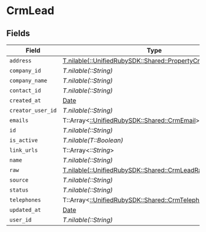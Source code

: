 # CrmLead


## Fields

| Field                                                                                                        | Type                                                                                                         | Required                                                                                                     | Description                                                                                                  |
| ------------------------------------------------------------------------------------------------------------ | ------------------------------------------------------------------------------------------------------------ | ------------------------------------------------------------------------------------------------------------ | ------------------------------------------------------------------------------------------------------------ |
| `address`                                                                                                    | [T.nilable(::UnifiedRubySDK::Shared::PropertyCrmLeadAddress)](../../models/shared/propertycrmleadaddress.md) | :heavy_minus_sign:                                                                                           | N/A                                                                                                          |
| `company_id`                                                                                                 | *T.nilable(::String)*                                                                                        | :heavy_minus_sign:                                                                                           | N/A                                                                                                          |
| `company_name`                                                                                               | *T.nilable(::String)*                                                                                        | :heavy_minus_sign:                                                                                           | N/A                                                                                                          |
| `contact_id`                                                                                                 | *T.nilable(::String)*                                                                                        | :heavy_minus_sign:                                                                                           | N/A                                                                                                          |
| `created_at`                                                                                                 | [Date](https://ruby-doc.org/stdlib-2.6.1/libdoc/date/rdoc/Date.html)                                         | :heavy_minus_sign:                                                                                           | N/A                                                                                                          |
| `creator_user_id`                                                                                            | *T.nilable(::String)*                                                                                        | :heavy_minus_sign:                                                                                           | N/A                                                                                                          |
| `emails`                                                                                                     | T::Array<[::UnifiedRubySDK::Shared::CrmEmail](../../models/shared/crmemail.md)>                              | :heavy_minus_sign:                                                                                           | N/A                                                                                                          |
| `id`                                                                                                         | *T.nilable(::String)*                                                                                        | :heavy_minus_sign:                                                                                           | N/A                                                                                                          |
| `is_active`                                                                                                  | *T.nilable(T::Boolean)*                                                                                      | :heavy_minus_sign:                                                                                           | N/A                                                                                                          |
| `link_urls`                                                                                                  | T::Array<*::String*>                                                                                         | :heavy_minus_sign:                                                                                           | N/A                                                                                                          |
| `name`                                                                                                       | *T.nilable(::String)*                                                                                        | :heavy_minus_sign:                                                                                           | N/A                                                                                                          |
| `raw`                                                                                                        | [T.nilable(::UnifiedRubySDK::Shared::CrmLeadRaw)](../../models/shared/crmleadraw.md)                         | :heavy_minus_sign:                                                                                           | N/A                                                                                                          |
| `source`                                                                                                     | *T.nilable(::String)*                                                                                        | :heavy_minus_sign:                                                                                           | N/A                                                                                                          |
| `status`                                                                                                     | *T.nilable(::String)*                                                                                        | :heavy_minus_sign:                                                                                           | N/A                                                                                                          |
| `telephones`                                                                                                 | T::Array<[::UnifiedRubySDK::Shared::CrmTelephone](../../models/shared/crmtelephone.md)>                      | :heavy_minus_sign:                                                                                           | N/A                                                                                                          |
| `updated_at`                                                                                                 | [Date](https://ruby-doc.org/stdlib-2.6.1/libdoc/date/rdoc/Date.html)                                         | :heavy_minus_sign:                                                                                           | N/A                                                                                                          |
| `user_id`                                                                                                    | *T.nilable(::String)*                                                                                        | :heavy_minus_sign:                                                                                           | N/A                                                                                                          |